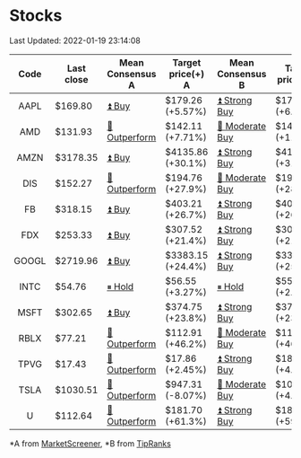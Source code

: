 # Stocks
Last Updated: 2022-01-19 23:14:08

|Code|Last close|Mean Consensus A|Target price(+) A|Mean Consensus B|Target price(+) B|
|:--:|-|-|-|-|-|
|AAPL|$169.80|[⏫ Buy](https://m.marketscreener.com/quote/stock/-4849/)|$179.26 (+5.57%)|[⏫ Strong Buy](https://www.tipranks.com/stocks/aapl/forecast)|$179.80 (+6.43%)|
|AMD|$131.93|[🔼 Outperform](https://m.marketscreener.com/quote/stock/-19475876/)|$142.11 (+7.71%)|[🔼 Moderate Buy](https://www.tipranks.com/stocks/amd/forecast)|$145.29 (+11.26%)|
|AMZN|$3178.35|[⏫ Buy](https://m.marketscreener.com/quote/stock/-12864605/)|$4135.86 (+30.1%)|[⏫ Strong Buy](https://www.tipranks.com/stocks/amzn/forecast)|$4157.76 (+31.08%)|
|DIS|$152.27|[🔼 Outperform](https://m.marketscreener.com/quote/stock/-4842/)|$194.76 (+27.9%)|[🔼 Moderate Buy](https://www.tipranks.com/stocks/dis/forecast)|$195.35 (+28.29%)|
|FB|$318.15|[⏫ Buy](https://m.marketscreener.com/quote/stock/-10547141/)|$403.21 (+26.7%)|[⏫ Strong Buy](https://www.tipranks.com/stocks/fb/forecast)|$407.75 (+26.47%)|
|FDX|$253.33|[⏫ Buy](https://m.marketscreener.com/quote/stock/-12585/)|$307.52 (+21.4%)|[⏫ Strong Buy](https://www.tipranks.com/stocks/fdx/forecast)|$309.71 (+21.51%)|
|GOOGL|$2719.96|[⏫ Buy](https://m.marketscreener.com/quote/stock/-24203373/)|$3383.15 (+24.4%)|[⏫ Strong Buy](https://www.tipranks.com/stocks/googl/forecast)|$3387.59 (+25.36%)|
|INTC|$54.76|[⏸ Hold](https://m.marketscreener.com/quote/stock/-4829/)|$56.55 (+3.27%)|[⏸ Hold](https://www.tipranks.com/stocks/intc/forecast)|$55.17 (+2.07%)|
|MSFT|$302.65|[⏫ Buy](https://m.marketscreener.com/quote/stock/-4835/)|$374.75 (+23.8%)|[⏫ Strong Buy](https://www.tipranks.com/stocks/msft/forecast)|$375.12 (+23.67%)|
|RBLX|$77.21|[🔼 Outperform](https://m.marketscreener.com/quote/stock/-117793644/)|$112.91 (+46.2%)|[🔼 Moderate Buy](https://www.tipranks.com/stocks/rblx/forecast)|$113.40 (+46.87%)|
|TPVG|$17.43|[🔼 Outperform](https://m.marketscreener.com/quote/stock/-15933327/)|$17.86 (+2.45%)|[⏫ Strong Buy](https://www.tipranks.com/stocks/tpvg/forecast)|$18.13 (+4.02%)|
|TSLA|$1030.51|[🔼 Outperform](https://m.marketscreener.com/quote/stock/-6344549/)|$947.31 (-8.07%)|[🔼 Moderate Buy](https://www.tipranks.com/stocks/tsla/forecast)|$1057.39 (+4.92%)|
|U|$112.64|[🔼 Outperform](https://m.marketscreener.com/quote/stock/-112492634/)|$181.70 (+61.3%)|[⏫ Strong Buy](https://www.tipranks.com/stocks/u/forecast)|$180.30 (+59.14%)|


*A from [MarketScreener](https://www.marketscreener.com), *B from [TipRanks](https://www.tipranks.com)
